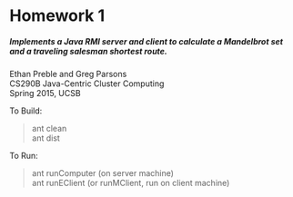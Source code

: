 # Homework 1  
##### Implements a Java RMI server and client to calculate a Mandelbrot set and a traveling salesman shortest route.  
  
Ethan Preble and Greg Parsons  
CS290B Java-Centric Cluster Computing  
Spring 2015, UCSB  
  
  
To Build:  
  
> ant clean  
> ant dist  
  
To Run:  
> ant runComputer  (on server machine)  
> ant runEClient (or runMClient, run on client machine)  

